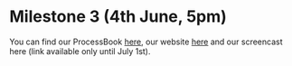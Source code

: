 # Milestone 3 (4th June, 5pm)

You can find our ProcessBook [here](ProcessBook_ITV.pdf), our website [here](https://com-480-data-visualization.github.io/data-visualization-project-2021-itv/) and our screencast here (link available only until July 1st).


